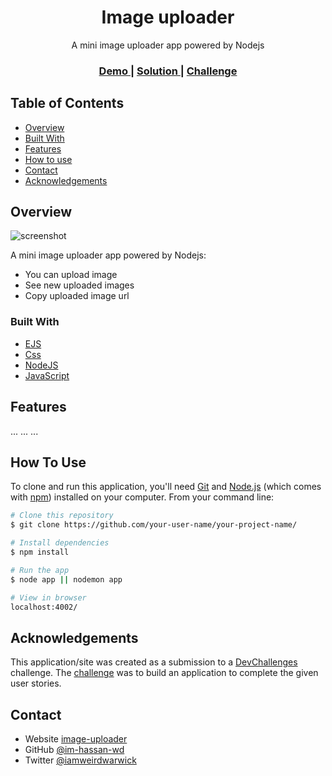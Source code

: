 <!-- Please update value in the {}  -->

<h1 align="center">Image uploader</h1>

<div align="center">
  A mini image uploader app powered by Nodejs
</div>

<div align="center">
  <h3>
    <a href="https://{your-demo-link.your-domain}">
      Demo
    </a>
    <span> | </span>
    <a href="https://{your-url-to-the-solution}">
      Solution
    </a>
    <span> | </span>
    <a href="https://devchallenges.io/challenges/O2iGT9yBd6xZBrOcVirx">
      Challenge
    </a>
  </h3>
</div>

<!-- TABLE OF CONTENTS -->

## Table of Contents

- [Overview](#overview)
- [Built With](#built-with)
- [Features](#features)
- [How to use](#how-to-use)
- [Contact](#contact)
- [Acknowledgements](#acknowledgements)

<!-- OVERVIEW -->

## Overview

![screenshot](https://user-images.githubusercontent.com/16707738/92399059-5716eb00-f132-11ea-8b14-bcacdc8ec97b.png)

A mini image uploader app powered by Nodejs:

- You can upload image
- See new uploaded images
- Copy uploaded image url

### Built With

<!-- This section should list any major frameworks that you built your project using. Here are a few examples.-->

- [EJS](https://.../)
- [Css](https://.../)
- [NodeJS](https://.../)
- [JavaScript](https://.../)

## Features

<!-- List the features of your application or follow the template. Don't share the figma file here :) -->

...
...
...

## How To Use

<!-- Example: -->

To clone and run this application, you'll need [Git](https://git-scm.com) and [Node.js](https://nodejs.org/en/download/) (which comes with [npm](http://npmjs.com)) installed on your computer. From your command line:

```bash
# Clone this repository
$ git clone https://github.com/your-user-name/your-project-name/

# Install dependencies
$ npm install

# Run the app
$ node app || nodemon app

# View in browser
localhost:4002/
```

## Acknowledgements

<!-- List the features of your application or follow the template. Don't share the figma file here :) -->

This application/site was created as a submission to a [DevChallenges](https://devchallenges.io/challenges) challenge. The [challenge](https://devchallenges.io/challenges/O2iGT9yBd6xZBrOcVirx) was to build an application to complete the given user stories.

## Contact

- Website [image-uploader](https://{your-web-site-link})
- GitHub [@im-hassan-wd](https://{github.com/your-usermame})
- Twitter [@iamweirdwarwick](https://{twitter.com/your-username})

